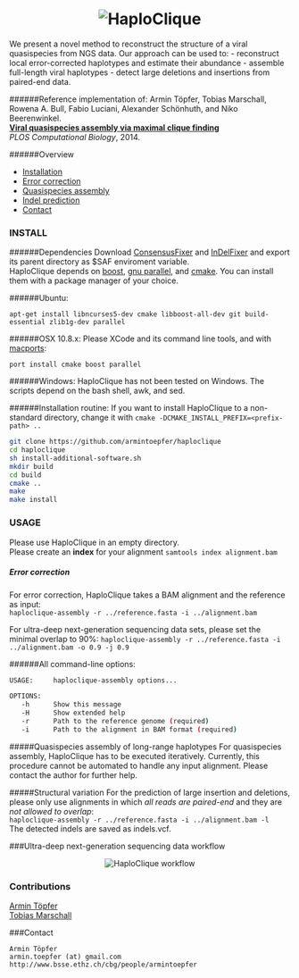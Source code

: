 <h1 align="center">
<img src="https://github.com/armintoepfer/haploclique/blob/master/haploclique_logo.png?raw=true" alt="HaploClique"/></h1>
We present a novel method to reconstruct the structure of a viral quasispecies from NGS data.
Our approach can be used to:
 - reconstruct local error-corrected haplotypes and estimate their abundance
 - assemble full-length viral haplotypes
 - detect large deletions and insertions from paired-end data.


######Reference implementation of: 
Armin Töpfer, Tobias Marschall, Rowena A. Bull, Fabio Luciani, Alexander Schönhuth, and Niko Beerenwinkel.  
<b>[Viral quasispecies assembly via maximal clique finding](http://www.ploscompbiol.org/article/info%3Adoi%2F10.1371%2Fjournal.pcbi.1003515)</b>  
<i>PLOS Computational Biology</i>, 2014.

######Overview
 - [Installation](https://github.com/armintoepfer/haploclique/edit/master/README.md#install)
 - [Error correction](https://github.com/armintoepfer/haploclique/edit/master/README.md#error-correction)
 - [Quasispecies assembly](https://github.com/armintoepfer/haploclique/edit/master/README.md#quasispecies-assembly-of-long-range-haplotypes)
 - [Indel prediction](https://github.com/armintoepfer/haploclique/edit/master/README.md#structural-variation)
 - [Contact](https://github.com/armintoepfer/haploclique/edit/master/README.md#contact)

### INSTALL
######Dependencies
Download [ConsensusFixer](https://github.com/armintoepfer/ConsensusFixer/releases) and [InDelFixer](https://github.com/armintoepfer/InDelFixer/releases) and export its parent directory as $SAF enviroment variable.  
HaploClique depends on [boost](http://www.boost.org/), [gnu parallel](http://www.gnu.org/software/parallel/), and [cmake](http://www.cmake.org/). You can install them with a package manager of your choice.

######Ubuntu:  
```
apt-get install libncurses5-dev cmake libboost-all-dev git build-essential zlib1g-dev parallel
```

######OSX 10.8.x:
Please XCode and its command line tools, and with [macports](http://www.macports.org/):
```
port install cmake boost parallel
```

######Windows:
HaploClique has not been tested on Windows. The scripts depend on the bash shell, awk, and sed.  

######Installation routine:
If you want to install HaploClique to a non-standard directory, change it with `cmake -DCMAKE_INSTALL_PREFIX=<prefix-path> ..`
```bash
git clone https://github.com/armintoepfer/haploclique
cd haploclique
sh install-additional-software.sh
mkdir build
cd build
cmake ..
make
make install
```

### USAGE
Please use HaploClique in an empty directory.  
Please create an <b>index</b> for your alignment `samtools index alignment.bam`

##### Error correction
For error correction, HaploClique takes a BAM alignment and the reference as input:  
`haploclique-assembly -r ../reference.fasta -i ../alignment.bam` 

For ultra-deep next-generation sequencing data sets, please set the minimal overlap to 90%:
`haploclique-assembly -r ../reference.fasta -i ../alignment.bam -o 0.9 -j 0.9` 

######All command-line options:
```bash 
USAGE:     haploclique-assembly options...

OPTIONS:
   -h      Show this message
   -H      Show extended help
   -r      Path to the reference genome (required)
   -i      Path to the alignment in BAM format (required)
```

#####Quasispecies assembly of long-range haplotypes 
For quasispecies assembly, HaploClique has to be executed iteratively. Currently, this procedure cannot be automated to handle any input alignment. Please contact the author for further help.

#####Structural variation
For the prediction of large insertion and deletions, please only use alignments in which *all reads are paired-end* and they are *not allowed to overlap*:  
`haploclique-assembly -r ../reference.fasta -i ../alignment.bam -l`  
The detected indels are saved as indels.vcf.

###Ultra-deep next-generation sequencing data workflow
<p align="center">
  <img src="https://github.com/armintoepfer/haploclique/blob/master/haploclique_workflow.png?raw=true" alt="HaploClique workflow"/>
</p>

### Contributions
 [Armin Töpfer](http://www.bsse.ethz.ch/cbg/people/armintoepfer)  
 [Tobias Marschall](http://homepages.cwi.nl/~tm/)
 
###Contact
```
Armin Töpfer
armin.toepfer (at) gmail.com
http://www.bsse.ethz.ch/cbg/people/armintoepfer
```
